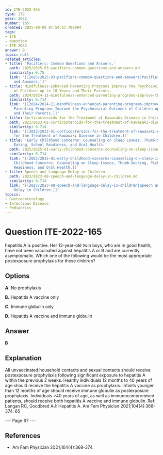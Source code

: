 ```yaml
---
id: ITE-2022-165
type: ITE
year: 2022
number: 165
created: 2025-08-08 07:54:57.708084
tags:
- ITE
- question
- ITE-2022
answer: B
topic: null
related_articles:
- title: 'Pacifiers: Common Questions and Answers.'
  path: 2025/2025-03-pacifiers-common-questions-and-answers.md
  similarity: 0.75
  link: '[[2025/2025-03-pacifiers-common-questions-and-answers|Pacifiers: Common Questions
    and Answers.]]'
- title: Mindfulness-Enhanced Parenting Programs Improve the Psychosocial Outcomes
    of Children up to 18 Years and Their Parents.
  path: 2024/2024-11-mindfulness-enhanced-parenting-programs-improve-the-psychoso.md
  similarity: 0.714
  link: '[[2024/2024-11-mindfulness-enhanced-parenting-programs-improve-the-psychoso|Mindfulness-Enhanced
    Parenting Programs Improve the Psychosocial Outcomes of Children up to 18 Years
    and Their Parents.]]'
- title: Corticosteroids for the Treatment of Kawasaki Disease in Children.
  path: 2023/2023-01-corticosteroids-for-the-treatment-of-kawasaki-disease-in-chi.md
  similarity: 0.714
  link: '[[2023/2023-01-corticosteroids-for-the-treatment-of-kawasaki-disease-in-chi|Corticosteroids
    for the Treatment of Kawasaki Disease in Children.]]'
- title: 'Early Childhood Concerns: Counseling on Sleep Issues, Thumb-Sucking, Picky
    Eating, School Readiness, and Oral Health.'
  path: 2025/2025-01-early-childhood-concerns-counseling-on-sleep-issues-thumb-su.md
  similarity: 0.714
  link: '[[2025/2025-01-early-childhood-concerns-counseling-on-sleep-issues-thumb-su|Early
    Childhood Concerns: Counseling on Sleep Issues, Thumb-Sucking, Picky Eating, School
    Readiness, and Oral Health.]]'
- title: Speech and Language Delay in Children.
  path: 2023/2023-08-speech-and-language-delay-in-children.md
  similarity: 0.714
  link: '[[2023/2023-08-speech-and-language-delay-in-children|Speech and Language
    Delay in Children.]]'
topics:
- Gastroenterology
- Infectious Disease
- Pediatrics
---
```


# Question ITE-2022-165

hepatitis A is positive. Her 12-year-old twin boys, who are in good health, have not been vaccinated against hepatitis A or B and are currently asymptomatic. Which one of the following would be the most appropriate postexposure prophylaxis for these children?

## Options

**A.** No prophylaxis

**B.** Hepatitis A vaccine only

**C.** Immune globulin only

**D.** Hepatitis A vaccine and immune globulin

## Answer

**B**

## Explanation

All unvaccinated household contacts and sexual contacts should receive postexposure prophylaxis following
significant exposure to hepatitis A within the previous 2 weeks. Healthy individuals 12 months to 40 years
of age should receive the hepatitis A vaccine as prophylaxis. Infants younger than 12 months of age should
receive immune globulin as postexposure prophylaxis. Individuals >40 years of age, as well as
immunocompromised patients, should receive both hepatitis A vaccine and immune globulin.
Ref: Langan RC, Goodbred AJ: Hepatitis A. Am Fam Physician  2021;104(4):368-374.
65

--- Page 67 ---

## References

- Am Fam Physician  2021;104(4):368-374.
